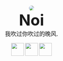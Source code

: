 <!DOCTYPE html>
<body>
<br>
<div align="center">
        <img src="http://q2.qlogo.cn/headimg_dl?dst_uin=928401297&spec=4" style="border-radius: 250%"><br>
                <b><font size="8">Noi</font></b><br>
                <font size="4">我吹过你吹过的晚风.</font>
<br>
<br>
    <img src="https://img.shields.io/badge/python-%233776AB.svg?&style=for-the-badge&logo=python&logoColor=white" height="40">
    <img src="https://img.shields.io/badge/Shell-%233776AB.svg?&style=for-the-badge&logo=shell&logoColor=white" height="40">
    <img src="https://img.shields.io/badge/HTML-%233776AB.svg?&style=for-the-badge&logo=HTML&logoColor=white" height="40">
</div>
</body>




